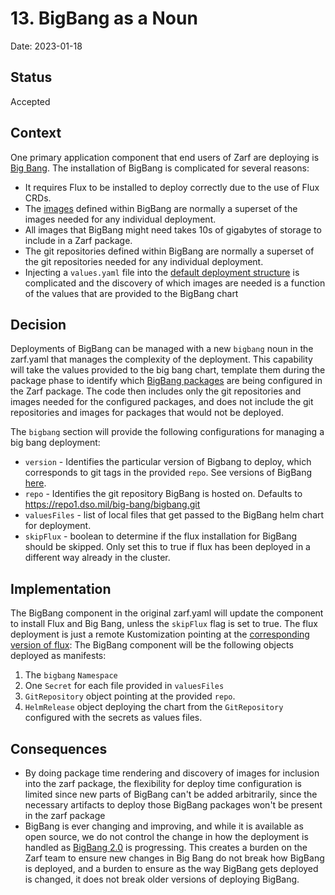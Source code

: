 # 13. BigBang as a Noun

Date: 2023-01-18

## Status

Accepted

## Context

One primary application component that end users of Zarf are deploying is [Big Bang](https://repo1.dso.mil/big-bang/bigbang). The installation of BigBang is complicated for several reasons:

- It requires Flux to be installed to deploy correctly due to the use of Flux CRDs.
- The [images](https://umbrella-bigbang-releases.s3-us-gov-west-1.amazonaws.com/umbrella/1.51.0/package-images.yaml) defined within BigBang are normally a superset of the images needed for any individual deployment.
- All images that BigBang might need takes 10s of gigabytes of storage to include in a Zarf package.
- The git repositories defined within BigBang are normally a superset of the git repositories needed for any individual deployment.
- Injecting a `values.yaml` file into the [default deployment structure](https://repo1.dso.mil/big-bang/bigbang/-/blob/master/base/kustomization.yaml) is complicated and the discovery of which images are needed is a function of the values that are provided to the BigBang chart

## Decision

Deployments of BigBang can be managed with a new `bigbang` noun in the zarf.yaml that manages the complexity of the deployment. This capability will take the values provided to the big bang chart, template them during the package phase to identify which [BigBang packages](https://repo1.dso.mil/big-bang/bigbang/-/blob/master/docs/packages.md) are being configured in the Zarf package. The code then includes only the git repositories and images needed for the configured packages, and does not include the git repositories and images for packages that would not be deployed.

The `bigbang` section will provide the following configurations for managing a big bang deployment:

- `version` - Identifies the particular version of Bigbang to deploy, which corresponds to git tags in the provided `repo`. See versions of BigBang [here](https://repo1.dso.mil/big-bang/bigbang/-/releases).
- `repo` - Identifies the git repository BigBang is hosted on. Defaults to https://repo1.dso.mil/big-bang/bigbang.git
- `valuesFiles` - list of local files that get passed to the BigBang helm chart for deployment.
- `skipFlux` - boolean to determine if the flux installation for BigBang should be skipped. Only set this to true if flux has been deployed in a different way already in the cluster.

## Implementation

The BigBang component in the original zarf.yaml will update the component to install Flux and Big Bang, unless the `skipFlux` flag is set to true. The flux deployment is just a remote Kustomization pointing at the [corresponding version of flux](https://repo1.dso.mil/big-bang/bigbang/-/tree/master/base/flux): The BigBang component will be the following objects deployed as manifests:

1. The `bigbang` `Namespace`
2. One `Secret` for each file provided in `valuesFiles`
3. `GitRepository` object pointing at the provided `repo`.
4. `HelmRelease` object deploying the chart from the `GitRepository` configured with the secrets as values files.

## Consequences

- By doing package time rendering and discovery of images for inclusion into the zarf package, the flexibility for deploy time configuration is limited since new parts of BigBang can't be added arbitrarily, since the necessary artifacts to deploy those BigBang packages won't be present in the zarf package
- BigBang is ever changing and improving, and while it is available as open source, we do not control the change in how the deployment is handled as [BigBang 2.0](https://repo1.dso.mil/groups/big-bang/-/epics/217) is progressing. This creates a burden on the Zarf team to ensure new changes in Big Bang do not break how BigBang is deployed, and a burden to ensure as the way BigBang gets deployed is changed, it does not break older versions of deploying BigBang.
